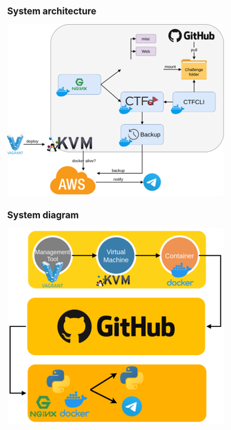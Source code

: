 
## System architecture
![ ](./everctf-architecture.png)

## System diagram
![ ](./everctf-diagram.png)
